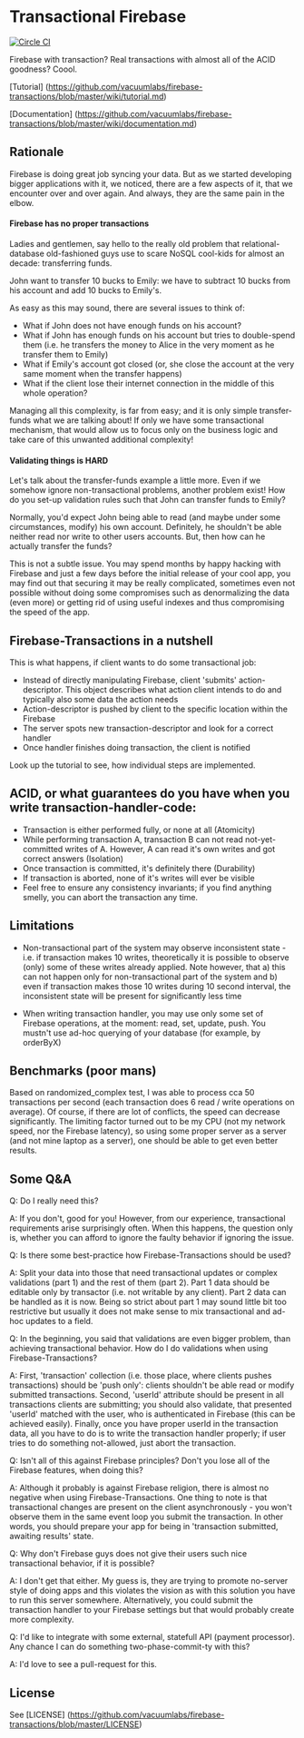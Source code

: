 # Transactional Firebase

[![Circle CI](https://circleci.com/gh/vacuumlabs/firebase-transactions.svg?style=svg&circle-token=bd6366dee306c78c644fc6458085e673fe163723)](https://circleci.com/gh/vacuumlabs/firebase-transactions)

Firebase with transaction? Real transactions with almost all of the ACID goodness? Coool.

[Tutorial] (https://github.com/vacuumlabs/firebase-transactions/blob/master/wiki/tutorial.md)

[Documentation] (https://github.com/vacuumlabs/firebase-transactions/blob/master/wiki/documentation.md)

## Rationale
Firebase is doing great job syncing your data. But as we started developing bigger applications with it,
we noticed, there are a few aspects of it, that we encounter over and over again. And always, they are the
same pain in the elbow.

#### Firebase has no proper transactions
Ladies and gentlemen, say hello to the really old problem that
relational-database old-fashioned guys use to scare NoSQL cool-kids for almost an decade:
transferring funds.

John want to transfer 10 bucks to Emily: we have to subtract 10 bucks from his account and add 10
bucks to Emily's.

As easy as this may sound, there are several issues to think of:
- What if John does not have enough funds on his account?
- What if John has enough funds on his account but tries to double-spend them (i.e. he transfers the
  money to Alice in the very moment as he transfer them to Emily)
- What if Emily's account got closed (or, she close the account at the very same moment when the
  transfer happens)
- What if the client lose their internet connection in the middle of this whole operation?

Managing all this complexity, is far from easy; and it is only simple transfer-funds what we are
talking about! If only we have some transactional mechanism, that would allow us to focus only on
the business logic and take care of this unwanted additional complexity!

#### Validating things is HARD
Let's talk about the transfer-funds example a little more. Even if we somehow ignore
non-transactional problems, another problem exist! How do you set-up validation rules such that
John can transfer funds to Emily?

Normally, you'd expect John being able to read (and maybe under some circumstances, modify) his own
account. Definitely, he shouldn't be able neither read nor write to other users accounts. But, then
how can he actually transfer the funds?

This is not a subtle issue. You may spend months by happy hacking with Firebase and just
a few days before the initial release of your cool app, you may find out that securing it may be
really complicated, sometimes even not possible without doing some compromises such as denormalizing
the data (even more) or getting rid of using useful indexes and thus compromising the speed of the app.

## Firebase-Transactions in a nutshell

This is what happens, if client wants to do some transactional job:

- Instead of directly manipulating Firebase, client 'submits' action-descriptor. This object
  describes what action client intends to do and typically also some data the action needs
- Action-descriptor is pushed by client to the specific location within the Firebase
- The server spots new transaction-descriptor and look for a correct handler
- Once handler finishes doing transaction, the client is notified

Look up the tutorial to see, how individual steps are implemented.


## ACID, or what guarantees do you have when you write transaction-handler-code:
- Transaction is either performed fully, or none at all (Atomicity)
- While performing transaction A, transaction B can not read not-yet-committed writes of A. However,
  A can read it's own writes and got correct answers (Isolation)
- Once transaction is committed, it's definitely there (Durability)
- If transaction is aborted, none of it's writes will ever be visible
- Feel free to ensure any consistency invariants; if you find anything smelly, you can abort the
  transaction any time.

## Limitations

- Non-transactional part of the system may observe inconsistent state - i.e. if transaction makes 10
  writes, theoretically it is possible to observe (only) some of these writes already applied. Note
  however, that a) this can not happen only for non-transactional part of the system and b) even if
  transaction makes those 10 writes during 10 second interval, the inconsistent state will be
  present for significantly less time

- When writing transaction handler, you may use only some set of Firebase operations, at the moment:
  read, set, update, push. You mustn't use ad-hoc querying of your database (for example, by
  orderByX)

## Benchmarks (poor mans)

Based on randomized_complex test, I was able to process cca 50 transactions per second (each transaction
does 6 read / write operations on average). Of course, if there are lot of conflicts, the speed can
decrease significantly. The limiting factor turned out to be my CPU (not my network speed, nor the
Firebase latency), so using some proper server as a server (and not mine laptop as a server), one
should be able to get even better results.


## Some Q&A

Q: Do I really need this?

A: If you don't, good for you! However, from our experience, transactional requirements arise surprisingly
often. When this happens, the question only is, whether you can afford to ignore the faulty behavior
if ignoring the issue.

Q: Is there some best-practice how Firebase-Transactions should be used?

A: Split your data into those that need transactional updates or complex validations (part 1) and the
rest of them (part 2). Part 1 data should be editable only by transactor (i.e. not writable by any
client). Part 2 data can be handled as it is now. Being so strict about part 1 may sound little bit
too restrictive but usually it does not make sense to mix transactional and ad-hoc updates to a
field.

Q: In the beginning, you said that validations are even bigger problem, than achieving transactional
behavior. How do I do validations when using Firebase-Transactions?

A: First, 'transaction' collection (i.e. those place, where clients pushes transactions) should be
'push only': clients shouldn't be able read or modify submitted transactions. Second, 'userId'
attribute should be present in all transactions clients are submitting; you should also validate,
that presented 'userId' matched with the user, who is authenticated in Firebase (this can be
achieved easily). Finally, once you have proper userId in the transaction data, all you have to do
is to write the transaction handler properly; if user tries to do something not-allowed, just abort
the transaction.

Q: Isn't all of this against Firebase principles? Don't you lose all of the Firebase features, when
doing this?

A: Although it probably is against Firebase religion, there is almost no negative when using
Firebase-Transactions. One thing to note is that transactional changes are present on the client
asynchronously - you won't observe them in the same event loop you submit the transaction. In
other words, you should prepare your app for being in 'transaction submitted, awaiting results'
state.

Q: Why don't Firebase guys does not give their users such nice transactional behavior, if it is
possible?

A: I don't get that either. My guess is, they are trying to promote no-server style of doing apps
and this violates the vision as with this solution you have to run this server somewhere.
Alternatively, you could submit the transaction handler to your Firebase settings but that would
probably create more complexity. 

Q: I'd like to integrate with some external, statefull API (payment processor). Any chance I can do
something two-phase-commit-ty with this?

A: I'd love to see a pull-request for this.

## License

See [LICENSE] (https://github.com/vacuumlabs/firebase-transactions/blob/master/LICENSE)
